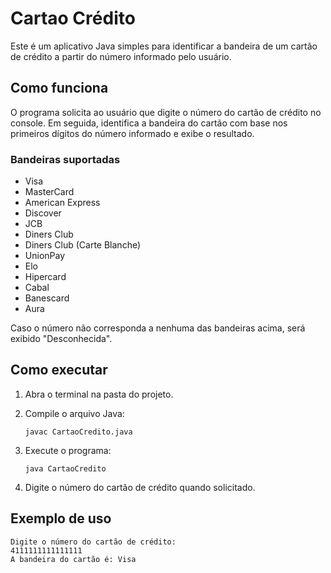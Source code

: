 # Cartao Crédito

Este é um aplicativo Java simples para identificar a bandeira de um cartão de crédito a partir do número informado pelo usuário.

## Como funciona

O programa solicita ao usuário que digite o número do cartão de crédito no console. Em seguida, identifica a bandeira do cartão com base nos primeiros dígitos do número informado e exibe o resultado.

### Bandeiras suportadas

- Visa
- MasterCard
- American Express
- Discover
- JCB
- Diners Club
- Diners Club (Carte Blanche)
- UnionPay
- Elo
- Hipercard
- Cabal
- Banescard
- Aura

Caso o número não corresponda a nenhuma das bandeiras acima, será exibido "Desconhecida".

## Como executar

1. Abra o terminal na pasta do projeto.
2. Compile o arquivo Java:

   ```
   javac CartaoCredito.java
   ```

3. Execute o programa:

   ```
   java CartaoCredito
   ```

4. Digite o número do cartão de crédito quando solicitado.

## Exemplo de uso

```
Digite o número do cartão de crédito: 
4111111111111111
A bandeira do cartão é: Visa
```